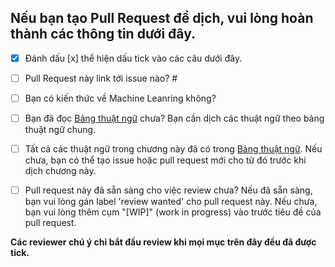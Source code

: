 ## Nếu bạn tạo Pull Request để dịch, vui lòng hoàn thành các thông tin dưới đây.

* [x] Đánh dấu [x] thể hiện dấu tick vào các câu dưới đây.

* [ ] Pull Request này link tới issue nào? #

* [ ] Bạn có kiến thức về Machine Leanring không?

* [ ] Bạn đã đọc [Bảng thuật ngữ](https://github.com/aivivn/Machine-Learning-Yearning-Vietnamese-Translation/blob/master/glossary.md) chưa? Bạn cần dịch các thuật ngữ theo bảng thuật ngữ chung.

* [ ] Tất cả các thuật ngữ trong chương này đã có trong [Bảng thuật ngữ](https://github.com/aivivn/Machine-Learning-Yearning-Vietnamese-Translation/blob/master/glossary.md). Nếu chưa, bạn có thể tạo 
issue hoặc pull request mới cho từ đó trước khi dịch chương này.

* [ ] Pull request này đã sẵn sàng cho việc review chưa? Nếu đã sẵn sàng, bạn vui lòng gán label 'review wanted' cho pull request này. Nếu chưa, bạn vui lòng thêm cụm "[WIP]" (work in progress) vào trước tiêu đề của pull request.

**Các reviewer chú ý chỉ bắt đầu review khi mọi mục trên đây đều đã được tick.**
